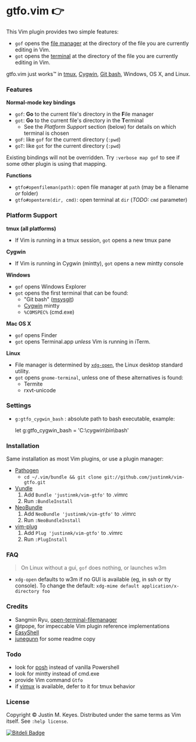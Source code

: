 # gtfo.vim :point_right:

This Vim plugin provides two simple features:
* `gof` opens the [file manager](http://en.wikipedia.org/wiki/File_manager#Examples) 
  at the directory of the file you are currently editing in Vim.
* `got` opens the [terminal](http://en.wikipedia.org/wiki/Terminal_emulator)
  at the directory of the file you are currently editing in Vim.

gtfo.vim just works™ in [tmux](http://tmux.sourceforge.net/), [Cygwin](http://www.cygwin.com/), 
[Git bash](http://msysgit.github.io/), Windows, OS X, and Linux.

### Features

**Normal-mode key bindings**
* `gof`: **Go** to the current file's directory in the **F**ile manager 
* `got`: **Go** to the current file's directory in the **T**erminal
  * See the *Platform Support* section (below) for details on which terminal is chosen
* `goF`: like `gof` for the current directory (`:pwd`)
* `goT`: like `got` for the current directory (`:pwd`)

Existing bindings will not be overridden. Try `:verbose map gof` to 
see if some other plugin is using that mapping.

**Functions**
* `gtfo#openfileman(path)`: open file manager at `path` (may be a filename *or* folder)
* `gtfo#openterm(dir, cmd)`: open terminal at `dir` (*TODO:* `cmd` parameter)

### Platform Support

**tmux (all platforms)**
* If Vim is running in a tmux session, `got` opens a new tmux pane

**Cygwin**
* If Vim is running in Cygwin (mintty), `got` opens a new mintty console

**Windows**
* `gof` opens Windows Explorer
* `got` opens the first terminal that can be found:
  * "Git bash" ([msysgit](http://msysgit.github.io/))
  * [Cygwin](http://www.cygwin.org) mintty
  * `%COMSPEC%` (cmd.exe)

**Mac OS X**
* `gof` opens Finder
* `got` opens Terminal.app *unless* Vim is running in iTerm.

**Linux**
* File manager is determined by [`xdg-open`](http://portland.freedesktop.org/xdg-utils-1.0/xdg-open.html), 
  the Linux desktop standard utility.
* `got` opens `gnome-terminal`, unless one of these alternatives is found:
  * Termite
  * rxvt-unicode

### Settings

* `g:gtfo_cygwin_bash` : absolute path to bash executable, example:

    let g:gtfo_cygwin_bash = 'C:\cygwin\bin\bash'

### Installation

Same installation as most Vim plugins, or use a plugin manager:

- [Pathogen](https://github.com/tpope/vim-pathogen)
  - `cd ~/.vim/bundle && git clone git://github.com/justinmk/vim-gtfo.git`
- [Vundle](https://github.com/gmarik/vundle)
  1. Add `Bundle 'justinmk/vim-gtfo'` to .vimrc
  2. Run `:BundleInstall`
- [NeoBundle](https://github.com/Shougo/neobundle.vim)
  1. Add `NeoBundle 'justinmk/vim-gtfo'` to .vimrc
  2. Run `:NeoBundleInstall`
- [vim-plug](https://github.com/junegunn/vim-plug)
  1. Add `Plug 'justinmk/vim-gtfo'` to .vimrc
  2. Run `:PlugInstall`

### FAQ

> On Linux without a gui, `gof` does nothing, or launches w3m

* `xdg-open` defaults to w3m if no GUI is available (eg, in ssh or tty console).
  To change the default: `xdg-mime default application/x-directory foo`

### Credits

* Sangmin Ryu, [open-terminal-filemanager](http://www.vim.org/scripts/script.php?script_id=2896)
* @tpope, for impeccable Vim plugin reference implementations
* [EasyShell](http://marketplace.eclipse.org/node/974#.Ui1kc2R273E)
* [junegunn](https://github.com/junegunn) for some readme copy

### Todo

* look for [posh](https://github.com/dahlbyk/posh-git) instead of vanilla Powershell
* look for mintty instead of cmd.exe
* provide Vim command `Gtfo`
* if [vimux](https://github.com/benmills/vimux) is available, defer to it for tmux behavior

### License

Copyright © Justin M. Keyes. Distributed under the same terms as Vim itself.
See `:help license`.


[![Bitdeli Badge](https://d2weczhvl823v0.cloudfront.net/justinmk/vim-gtfo/trend.png)](https://bitdeli.com/free "Bitdeli Badge")


